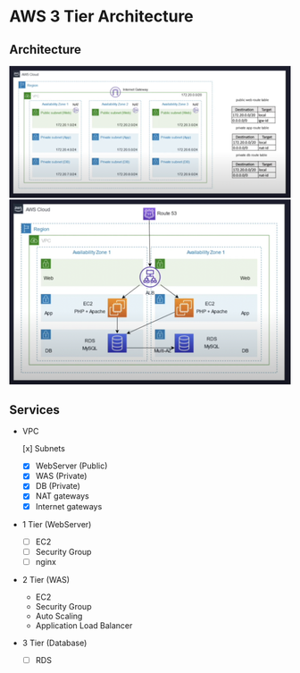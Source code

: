 # AWS 3 Tier Architecture

## Architecture

![3-tier](./public/3-tier.png)
![3-tier-example](./public/3-tier-example.png)

## Services

- VPC

  [x] Subnets

  - [x] WebServer (Public)
  - [x] WAS (Private)
  - [x] DB (Private)
  - [x] NAT gateways
  - [x] Internet gateways

- 1 Tier (WebServer)

  - [ ] EC2
  - [ ] Security Group
  - [ ] nginx

- 2 Tier (WAS)

  - EC2
  - Security Group
  - Auto Scaling
  - Application Load Balancer

- 3 Tier (Database)

  - [ ] RDS
